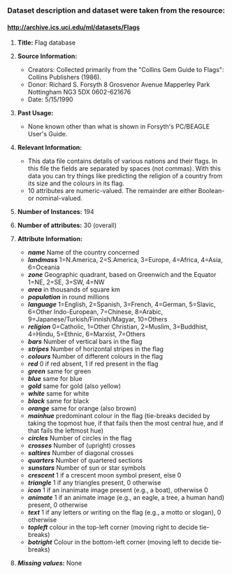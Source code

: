### Dataset description and dataset were taken from the resource: 
#### http://archive.ics.uci.edu/ml/datasets/Flags

1. **Title:** Flag database

2. **Source Information:**
    - Creators: Collected primarily from the "Collins Gem Guide to Flags":
          Collins Publishers (1986).
    - Donor: Richard S. Forsyth 
             8 Grosvenor Avenue
             Mapperley Park
             Nottingham NG3 5DX
             0602-621676
    - Date: 5/15/1990

3. **Past Usage:**
    - None known other than what is shown in Forsyth's PC/BEAGLE User's Guide.

4. **Relevant Information:**
    - This data file contains details of various nations and their flags.
    In this file the fields are separated by spaces (not commas).  With
    this data you can try things like predicting the religion of a country
    from its size and the colours in its flag.  
    - 10 attributes are numeric-valued.  The remainder are either Boolean-
    or nominal-valued.

5. **Number of Instances:** 194

6. **Number of attributes:** 30 (overall)

7. **Attribute Information:**
    - ***name***	Name of the country concerned
    - ***landmass***	1=N.America, 2=S.America, 3=Europe, 4=Africa, 4=Asia, 6=Oceania
    - ***zone***	Geographic quadrant, based on Greenwich and the Equator
                1=NE, 2=SE, 3=SW, 4=NW
    - ***area***	in thousands of square km
    - ***population***	in round millions
    - ***language*** 1=English, 2=Spanish, 3=French, 4=German, 5=Slavic, 6=Other 
               Indo-European, 7=Chinese, 8=Arabic, 
               9=Japanese/Turkish/Finnish/Magyar, 10=Others
    - ***religion*** 0=Catholic, 1=Other Christian, 2=Muslim, 3=Buddhist, 4=Hindu,
               5=Ethnic, 6=Marxist, 7=Others
    - ***bars***     Number of vertical bars in the flag
    - ***stripes***  Number of horizontal stripes in the flag
    - ***colours***  Number of different colours in the flag
    - ***red***      0 if red absent, 1 if red present in the flag
    - ***green***    same for green
    - ***blue***     same for blue
    - ***gold***     same for gold (also yellow)
    -  ***white***    same for white
    -  ***black***    same for black
    -  ***orange***   same for orange (also brown)
    -  ***mainhue***  predominant colour in the flag (tie-breaks decided by taking
               the topmost hue, if that fails then the most central hue,
               and if that fails the leftmost hue)
    -  ***circles***  Number of circles in the flag
    -  ***crosses***  Number of (upright) crosses
    -  ***saltires*** Number of diagonal crosses
    -  ***quarters*** Number of quartered sections
    -  ***sunstars*** Number of sun or star symbols
    -  ***crescent*** 1 if a crescent moon symbol present, else 0
    -  ***triangle*** 1 if any triangles present, 0 otherwise
    -  ***icon***    1 if an inanimate image present (e.g., a boat), otherwise 0
    -  ***animate***  1 if an animate image (e.g., an eagle, a tree, a human hand)
               present, 0 otherwise
    -  ***text***     1 if any letters or writing on the flag (e.g., a motto or
              slogan), 0 otherwise
    -  ***topleft***  colour in the top-left corner (moving right to decide 
               tie-breaks)
    -  ***botright*** Colour in the bottom-left corner (moving left to decide 
               tie-breaks)
8. ***Missing values:*** None
